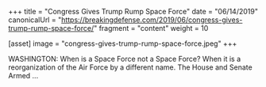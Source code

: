 +++
title = "Congress Gives Trump Rump Space Force"
date = "06/14/2019"
canonicalUrl = "https://breakingdefense.com/2019/06/congress-gives-trump-rump-space-force/"
fragment = "content"
weight = 10

[asset]
    image = "congress-gives-trump-rump-space-force.jpeg"
+++

WASHINGTON: When is a Space Force not a Space Force? When it is a 
reorganization of the Air Force by a different name. The House and Senate 
Armed ...
